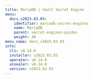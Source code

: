 ```yaml
---
title: MariaDB | Vault Secret Engine
menu:
  docs_v2023.03.03:
    identifier: mariadb-secret-engines
    name: MariaDB
    parent: secret-engines-guides
    weight: 40
menu_name: docs_v2023.03.03
info:
  cli: v0.14.0
  installer: v2023.03.03
  operator: v0.14.0
  unsealer: v0.14.0
  version: v2023.03.03
---
```


